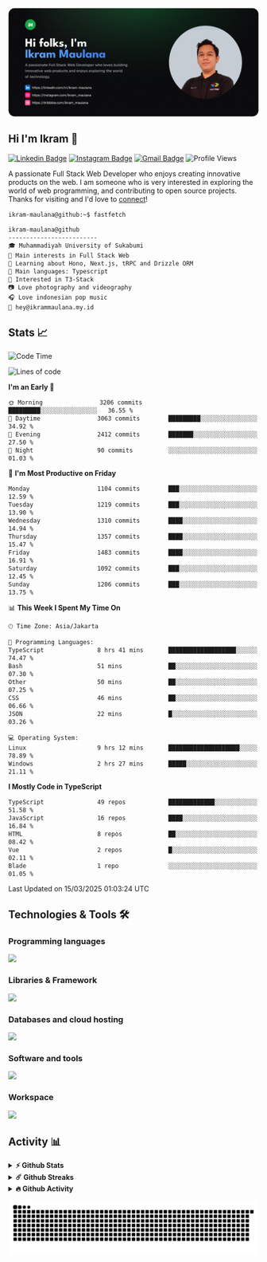 ![IkramBanner](ikrambanner.png)

## Hi I'm Ikram 👋

[![Linkedin Badge](https://img.shields.io/badge/-ikram--maulana-blue?style=flat&logo=Linkedin&logoColor=white&link=https://links.ikrammaulana.my.id/s/linkedin)](https://links.ikrammaulana.my.id/s/linkedin)
[![Instagram Badge](https://img.shields.io/badge/-@ikram__maulana-purple?style=flat&logo=instagram&logoColor=white&link=https://links.ikrammaulana.my.id/s/instagram)](https://links.ikrammaulana.my.id/s/instagram)
[![Gmail Badge](https://img.shields.io/badge/-ikrammaulana-c14438?style=flat&logo=Gmail&logoColor=white&link=https://links.ikrammaulana.my.id/s/email)](mailto:hey@ikram.is-a.dev)
![Profile Views](https://komarev.com/ghpvc/?username=Ikram-Maulana)

A passionate Full Stack Web Developer who enjoys creating innovative products on the web. I am someone who is very interested in exploring the world of web programming, and contributing to open source projects. Thanks for visiting and I'd love to [connect](https://links.ikrammaulana.my.id/s/linkedin)!

```console
ikram-maulana@github:~$ fastfetch
```

```console
ikram-maulana@github
-------------------------
🎓 Muhammadiyah University of Sukabumi
🔎 Main interests in Full Stack Web
🌱 Learning about Hono, Next.js, tRPC and Drizzle ORM
🌟 Main languages: Typescript
🚩 Interested in T3-Stack
📷 Love photography and videography
🎧 Love indonesian pop music
📧 hey@ikrammaulana.my.id
```

## Stats 📈

<!--START_SECTION:waka-->
![Code Time](http://img.shields.io/badge/Code%20Time-2%2C436%20hrs%2019%20mins-blue)

![Lines of code](https://img.shields.io/badge/From%20Hello%20World%20I%27ve%20Written-13.4%20million%20lines%20of%20code-blue)

**I'm an Early 🐤** 

```text
🌞 Morning                3206 commits        █████████░░░░░░░░░░░░░░░░   36.55 % 
🌆 Daytime                3063 commits        █████████░░░░░░░░░░░░░░░░   34.92 % 
🌃 Evening                2412 commits        ███████░░░░░░░░░░░░░░░░░░   27.50 % 
🌙 Night                  90 commits          ░░░░░░░░░░░░░░░░░░░░░░░░░   01.03 % 
```
📅 **I'm Most Productive on Friday** 

```text
Monday                   1104 commits        ███░░░░░░░░░░░░░░░░░░░░░░   12.59 % 
Tuesday                  1219 commits        ███░░░░░░░░░░░░░░░░░░░░░░   13.90 % 
Wednesday                1310 commits        ████░░░░░░░░░░░░░░░░░░░░░   14.94 % 
Thursday                 1357 commits        ████░░░░░░░░░░░░░░░░░░░░░   15.47 % 
Friday                   1483 commits        ████░░░░░░░░░░░░░░░░░░░░░   16.91 % 
Saturday                 1092 commits        ███░░░░░░░░░░░░░░░░░░░░░░   12.45 % 
Sunday                   1206 commits        ███░░░░░░░░░░░░░░░░░░░░░░   13.75 % 
```


📊 **This Week I Spent My Time On** 

```text
🕑︎ Time Zone: Asia/Jakarta

💬 Programming Languages: 
TypeScript               8 hrs 41 mins       ███████████████████░░░░░░   74.47 % 
Bash                     51 mins             ██░░░░░░░░░░░░░░░░░░░░░░░   07.30 % 
Other                    50 mins             ██░░░░░░░░░░░░░░░░░░░░░░░   07.25 % 
CSS                      46 mins             ██░░░░░░░░░░░░░░░░░░░░░░░   06.66 % 
JSON                     22 mins             █░░░░░░░░░░░░░░░░░░░░░░░░   03.26 % 

💻 Operating System: 
Linux                    9 hrs 12 mins       ████████████████████░░░░░   78.89 % 
Windows                  2 hrs 27 mins       █████░░░░░░░░░░░░░░░░░░░░   21.11 % 
```

**I Mostly Code in TypeScript** 

```text
TypeScript               49 repos            █████████████░░░░░░░░░░░░   51.58 % 
JavaScript               16 repos            ████░░░░░░░░░░░░░░░░░░░░░   16.84 % 
HTML                     8 repos             ██░░░░░░░░░░░░░░░░░░░░░░░   08.42 % 
Vue                      2 repos             █░░░░░░░░░░░░░░░░░░░░░░░░   02.11 % 
Blade                    1 repo              ░░░░░░░░░░░░░░░░░░░░░░░░░   01.05 % 
```




 Last Updated on 15/03/2025 01:03:24 UTC
<!--END_SECTION:waka-->

## Technologies & Tools 🛠️

### Programming languages

<a href="https://skillicons.dev">
<img src="https://skillicons.dev/icons?i=html,css,sass,js,ts,php,py" />
</a>

### Libraries & Framework

<a href="https://skillicons.dev">
<img src="https://skillicons.dev/icons?i=react,vue,next,laravel,express,tailwind,bootstrap">
</a>

### Databases and cloud hosting

<a href="https://skillicons.dev">
<img src="https://skillicons.dev/icons?i=sqlite,mysql,postgresql,redis,vercel,cloudflare" />
</a>

### Software and tools

<a href="https://skillicons.dev">
<img src="https://skillicons.dev/icons?i=github,vscode,postman,figma&perline=11" />
</a>

### Workspace

<a href="https://skillicons.dev">
<img src="https://skillicons.dev/icons?i=apple,ubuntu,windows&perline=11" />
</a>

## Activity 📊

<details>
  <summary><b>⚡ Github Stats</b></summary>

  <br />
  <img height="180em" src="https://github-readme-stats-eight-theta.vercel.app/api?username=ikram-maulana&show_icons=true&hide_border=true&&count_private=true&include_all_commits=true" />
  <img height="180em" src="https://github-readme-stats-eight-theta.vercel.app/api/top-langs/?username=ikram-maulana&show_icons=true&hide_border=true&layout=compact&langs_count=8"/>
</details>

<details>
  <summary><b>☄️ Github Streaks</b></summary>

  <br />
  <img height="180em" src="https://github-readme-streak-stats.herokuapp.com/?user=ikram-maulana&hide_border=true" />
</details>

<details>
  <summary><b>🔥 Github Activity</b></summary>

  <br />
  <img height="180em" src="https://github-readme-activity-graph.vercel.app/graph?username=ikram-maulana&theme=github-light" />
</details>

![snake gif](https://github.com/ikram-maulana/ikram-maulana/blob/output/github-snake.svg)
